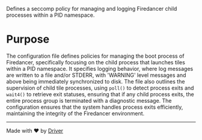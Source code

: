 <!--------------------------------------------------------------------------------->
<!-- IMPORTANT: This file is auto-generated by Driver (https://driver.ai). -------->
<!-- Manual edits may be overwritten on future commits. --------------------------->
<!--------------------------------------------------------------------------------->

Defines a seccomp policy for managing and logging Firedancer child processes within a PID namespace.

# Purpose
The configuration file defines policies for managing the boot process of Firedancer, specifically focusing on the child process that launches tiles within a PID namespace. It specifies logging behavior, where log messages are written to a file and/or STDERR, with 'WARNING' level messages and above being immediately synchronized to disk. The file also outlines the supervision of child tile processes, using `poll()` to detect process exits and `wait4()` to retrieve exit statuses, ensuring that if any child process exits, the entire process group is terminated with a diagnostic message. The configuration ensures that the system handles process exits efficiently, maintaining the integrity of the Firedancer environment.

---
Made with ❤️ by [Driver](https://www.driver.ai/)